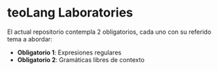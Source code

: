 # teoLang Laboratories

El actual repositorio contempla 2 obligatorios, cada uno con su referido tema a abordar:

- **Obligatorio 1**: Expresiones regulares
- **Obligatorio 2**: Gramáticas libres de contexto
